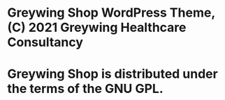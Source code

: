 # Greywing Shop WordPress Theme, (C) 2021 Greywing Healthcare Consultancy
# Greywing Shop is distributed under the terms of the GNU GPL.
